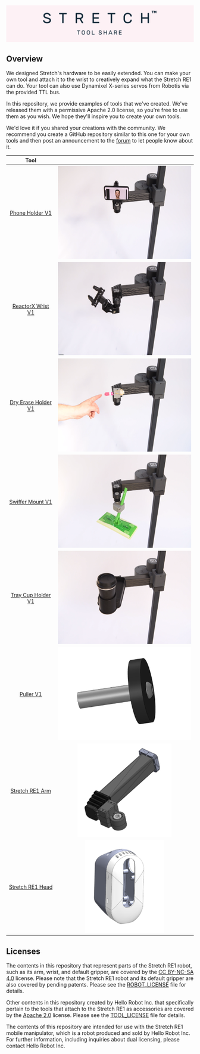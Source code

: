 ![image](images/tool_share_banner.PNG)

## Overview

We designed Stretch's hardware to be easily extended. You can make your own tool and attach it to the wrist to creatively expand what the Stretch RE1 can do. Your tool can also use Dynamixel X-series servos from Robotis via the provided TTL bus. 

In this repository, we provide examples of tools that we've created. We've released them with a permissive Apache 2.0 license, so you're free to use them as you wish. We hope they'll inspire you to create your own tools.

We'd love it if you shared your creations with the community. We recommend you create a GitHub repository similar to this one for your own tools and then post an announcement to the [forum](https://forum.hello-robot.com/) to let people know about it. 

|                    Tool                     |                                                              |
| :-----------------------------------------: | :----------------------------------------------------------: |
|     [Phone Holder V1](/phone_holder_V1)     | <img src="phone_holder_V1/images/phone_holder.png" alt="image" height="250" /> |
|   [ReactorX Wrist V1](/reactorx_wrist_V1)   | <img src="reactorx_wrist_V1/images/reactor.png" alt="image" height="250" /> |
| [Dry Erase Holder V1](/dry_erase_holder_V1) | <img src="dry_erase_holder_V1/images/marker_holder.png" alt="image" height="250" /> |
|    [Swiffer Mount V1](/swiffer_mount_V1)    | <img src="swiffer_mount_V1/images/swiffer_holder.png" alt="image" height="250" /> |
|  [Tray Cup Holder V1](/tray_cup_holder_V1)  | <img src="tray_cup_holder_V1/images/cup_holder.png" alt="image" height="250" /> |
|           [Puller V1](/puller_v1)           | <img src="puller_v1/images/drawer_pull_A.PNG" alt="image" height="250" /> |
|     [Stretch RE1 Arm](/stretch_RE1_arm)     | <img src="stretch_RE1_arm/images/arm_A.PNG" alt="image" height="250" /> |
|   [Stretch RE1 Head](./stretch_RE1_head)    | <img src="stretch_RE1_head/images/stretch_head_A.PNG" alt="image" height="250" /> |                                                             |


## Licenses

The contents in this repository that represent parts of the Stretch RE1 robot, such as its arm, wrist, and default gripper, are covered by the [CC BY-NC-SA 4.0](https://creativecommons.org/licenses/by-nc-sa/4.0/) license. Please note that the Stretch RE1 robot and its default gripper are also covered by pending patents. Please see the [ROBOT_LICENSE](ROBOT_LICENSE.md) file for details. 

Other contents in this repository created by Hello Robot Inc. that specifically pertain to the tools that attach to the Stretch RE1 as accessories are covered by the [Apache 2.0](http://www.apache.org/licenses/LICENSE-2.0) license. Please see the [TOOL_LICENSE](TOOL_LICENSE.md) file for details. 

The contents of this repository are intended for use with the Stretch RE1 mobile manipulator, which is a robot produced and sold by Hello Robot Inc. For further information, including inquiries about dual licensing, please contact Hello Robot Inc.
